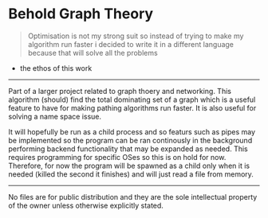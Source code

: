 # Behold Graph Theory 
> Optimisation is not my strong suit so instead of trying to make my algorithm run faster i decided to write it in a different language because that will solve all the problems
- the ethos of this work

---
Part of a larger project related to graph thoery and networking. This algorithm (should) find the total dominating set of a graph which is a useful feature to have for making pathing algorithms run faster.
It is also useful for solving a name space issue. 

It will hopefully be run as a child process and so featurs such as pipes may be implemented so the program can be ran continously in the background performing backend functionality that may be expanded as needed.
This requires programming for specific OSes so this is on hold for now.
Therefore, for now the program will be spawned as a child only when it is needed (killed the second it finishes) and will just read a file from memory.

---
No files are for public distribution and they are the sole intellectual property of the owner unless otherwise explicitly stated. 
